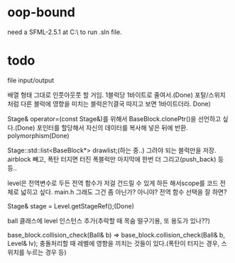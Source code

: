 ﻿# oop-bound

need a SFML-2.5.1 at C:\ to run .sln file.

# todo
file input/output

배열 형태 그대로 인풋아웃풋 할 거임. 1블럭당 1바이트로 줄여서.(Done)
포탈/스위치처럼 다른 블럭에 영향을 미치는 블럭은?(결국 따지고 보면 1바이트더라. Done)

Stage& operator=(const Stage&)를 위해서 BaseBlock.clonePtr()을 선언하고 싶다.(Done)
포인터를 할당해서 자신의 데이터를 복사해 넣은 뒤에 반환. polymorphism(Done)

Stage::std::list<BaseBlock*> drawlist;(하는 중..)
그려야 되는 블럭만을 저장. airblock 빼고, 폭탄 터지면 터진 폭블럭만 마지막에 한번 더 그리고(push_back) 등등..

level은 전역변수로 두든 전역 함수가 저걸 건드릴 수 있게 하든 해서scope를 코드 전체로 넓히고 싶다. main.h
그래도 그건 좀 아닌가? 아니야?
전역 함수 선택을 잘 하면?

Stage& stage = Level.getStageRef();(Done)

ball 클래스에 level 인스턴스 추가(추락할 때 목숨 떨구기용, 또 용도가 있나??)

base_block.collision_check(Ball& b) => base_block.collision_check(Ball& b, Level& lv);
충돌처리할 때 레벨에 영향을 끼치는 것들이 있다.(폭탄이 터지는 경우, 스위치를 누르는 경우 등)

